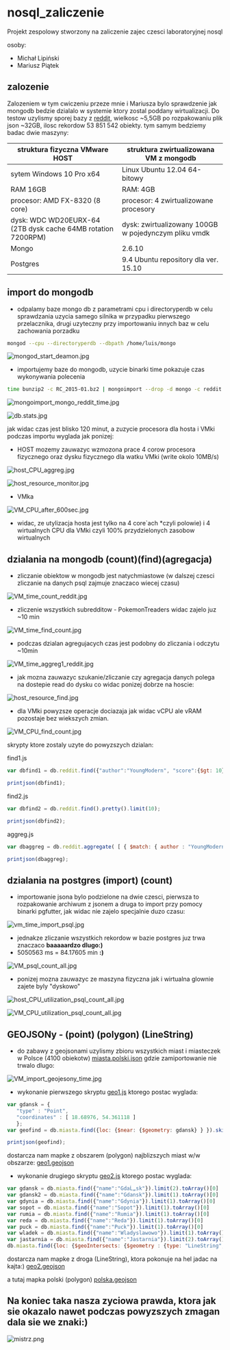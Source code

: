 # nosql_zaliczenie
Projekt zespolowy stworzony na zaliczenie zajec czesci laboratoryjnej nosql

osoby:
* Michał Lipiński
* Mariusz Piątek

## zalozenie 
Zalozeniem w tym cwiczeniu przeze mnie i Mariusza bylo sprawdzenie jak mongodb bedzie dzialalo w systemie ktory zostal poddany wirtualizacji.
Do testow uzylismy sporej bazy z [reddit](https://www.reddit.com/r/datasets/comments/3bxlg7/i_have_every_publicly_available_reddit_comment), wielkosc ~5,5GB
po rozpakowaniu plik json ~32GB, ilosc rekordow 53 851 542 obiekty.
tym samym bedziemy badac dwie maszyny:


| struktura fizyczna       VMware HOST                     | struktura zwirtualizowana VM z mongodb|
|----------------------------------------------------------|---------------------------------------| 
| sytem Windows 10 Pro x64                                 | Linux Ubuntu 12.04 64-bitowy          | 
| RAM 16GB                                                 | RAM: 4GB								|
| procesor: AMD FX-8320 (8 core)        | procesor: 4 zwirtualizowane procesory						|
| dysk: WDC WD20EURX-64 (2TB dysk cache 64MB rotation 7200RPM) | dysk: zwirtualizowany 100GB w pojedynczym pliku vmdk | 
| Mongo                                                    | 2.6.10                                | 
| Postgres                                                 | 9.4 Ubuntu repository dla ver. 15.10  | 


## import do mongodb

* odpalamy baze mongo db z parametrami cpu i directoryperdb w celu sprawdzania uzycia samego silnika w przypadku pierwszego przelacznika, drugi uzyteczny przy importowaniu innych baz w celu zachowania porzadku

```sh
mongod --cpu --directoryperdb --dbpath /home/luis/mongo
```

![mongod_start_deamon.jpg](pliki/mongod_start_deamon.jpg)

* importujemy baze do mongodb, uzycie binarki time pokazuje czas wykonywania polecenia

```sh
time bunzip2 -c RC_2015-01.bz2 | mongoimport --drop -d mongo -c reddit
```

![mongoimport_mongo_reddit_time.jpg](pliki/mongoimport_mongo_reddit_time.jpg)

![db.stats.jpg](pliki/db.stats.jpg)

jak widac czas jest blisko 120 minut, a zuzycie procesora dla hosta i VMki podczas importu wyglada jak ponizej:

 * HOST mozemy zauwazyc wzmozona prace 4 corow procesora fizycznego oraz dysku fizycznego dla watku VMki (write okolo 10MB/s)
	
![host_CPU_aggreg.jpg](pliki/host_CPU_aggreg.jpg)

![host_resource_monitor.jpg](pliki/host_resource_monitor.jpg)

 * VMka
	
![VM_CPU_after_600sec.jpg](pliki/VM_CPU_after_600sec.jpg)

* widac, ze utylizacja hosta jest tylko na 4 core`ach *czyli polowie) i 4 wirtualnych CPU dla VMki czyli 100% przydzielonych zasobow wirtualnych

## dzialania na mongodb (count)(find)(agregacja)

* zliczanie obiektow w mongodb jest natychmiastowe (w dalszej czesci zliczanie na danych psql zajmuje znaczaco wiecej czasu)

![VM_time_count_reddit.jpg](pliki/VM_time_count_reddit.jpg)

* zliczenie wszystkich subredditow - PokemonTreaders widac zajelo juz ~10 min

![VM_time_find_count.jpg](pliki/VM_time_find_count.jpg)

* podczas dzialan agregujacych czas jest podobny do zliczania i odczytu ~10min

![VM_time_aggreg1_reddit.jpg](pliki/VM_time_aggreg1_reddit.jpg)

* jak mozna zauwazyc szukanie/zliczanie czy agregacja danych polega na dostepie read do dysku co widac ponizej dobrze na hoscie:
	
![host_resource_find.jpg](pliki/host_resource_find.jpg)

* dla VMki powyzsze operacje dociazaja jak widac vCPU ale vRAM pozostaje bez wiekszych zmian.
	
![VM_CPU_find_count.jpg](pliki/VM_CPU_find_count.jpg)

skrypty ktore zostaly uzyte do powyzszych dzialan:

find1.js
```js
var dbfind1 = db.reddit.find({"author":"YoungModern", "score":{$gt: 10}}).count();

printjson(dbfind1);
```

find2.js
```js
var dbfind2 = db.reddit.find().pretty().limit(10);

printjson(dbfind2);
```

aggreg.js
```js
var dbaggreg = db.reddit.aggregate( [ { $match: { author : "YoungModern" } } , { $group: { _id : "$subreddit_id" , total : { $sum: "$score" } } } ] ).pretty();

printjson(dbaggreg);
```

## dzialania na postgres (import) (count)


* importowanie jsona bylo podzielone na dwie czesci, pierwsza to rozpakowanie archiwum z jsonem a druga to import przy pomocy binarki pgfutter, jak widac nie zajelo specjalnie duzo czasu:

![vm_time_import_psql.jpg](pliki/vm_time_import_psql.jpg)

* jednakze zliczanie wszystkich rekordow w bazie postgres juz trwa znaczaco **baaaaardzo dlugo:)**
 * 5050563 ms = 84.17605 min **:)**

![VM_psql_count_all.jpg](pliki/VM_psql_count_all.jpg)

* ponizej mozna zauwazyc ze maszyna fizyczna jak i wirtualna glownie zajete byly "dyskowo"

![host_CPU_utilization_psql_count_all.jpg](pliki/host_CPU_utilization_psql_count_all.jpg)

![VM_CPU_utilization_psql_count_all.jpg](pliki/VM_CPU_utilization_psql_count_all.jpg)

## GEOJSONy - (point) (polygon) (LineString)

* do zabawy z geojsonami uzylismy zbioru wszystkich miast i miasteczek w Polsce (4100 obiekotw) [miasta.polski.json](pliki/miasta.polski.json) gdzie zamiportowanie nie trwalo dlugo:

![VM_import_geojesony_time.jpg](pliki/VM_import_geojesony_time.jpg)

 * wykonanie pierwszego skryptu [geo1.js](pliki/geo1.js) ktorego postac wyglada:
 ```js
 var gdansk = {
    "type" : "Point",
    "coordinates" : [ 18.68976, 54.361118 ]
	};
var geofind = db.miasta.find({loc: {$near: {$geometry: gdansk} } }).skip(1).limit(5).toArray();

printjson(geofind);
```
dostarcza nam mapke z obszarem (polygon) najblizszych miast w/w obszarze:
[geo1.geojson](pliki/geo1.geojson)

* wykonanie drugiego skryptu [geo2.js](pliki/geo2.js) ktorego postac wyglada:
```js
var gdansk = db.miasta.find({"name":"GdaĹ„sk"}).limit(2).toArray()[0]
var gdansk2 = db.miasta.find({"name":"Gdansk"}).limit(1).toArray()[0]
var gdynia = db.miasta.find({"name":"Gdynia"}).limit(1).toArray()[0]
var sopot = db.miasta.find({"name":"Sopot"}).limit(1).toArray()[0]
var rumia = db.miasta.find({"name":"Rumia"}).limit(1).toArray()[0]
var reda = db.miasta.find({"name":"Reda"}).limit(1).toArray()[0]
var puck = db.miasta.find({"name":"Puck"}).limit(1).toArray()[0]
var wladek = db.miasta.find({"name":"Wladyslawowo"}).limit(1).toArray()[0]
var jastarnia = db.miasta.find({"name":"Jastarnia"}).limit(2).toArray()[0]
db.miasta.find({loc: {$geoIntersects: {$geometry : {type: "LineString", "coordinates" : [gdansk.loc.coordinates,gdansk2.loc.coordinates,gdynia.loc.coordinates,sopot.loc.coordinates,rumia.loc.coordinates,reda.loc.coordinates,puck.loc.coordinates,wladek.loc.coordinates,jastarnia.loc.coordinates]}}}})
```

dostarcza nam mapke z droga (LineString), ktora pokonuje na hel jadac na kajta:)
[geo2.geojson](pliki/geo2.geojson)

a tutaj mapka polski (polygon)
[polska.geojson](pliki/polska.geojson)

## __Na koniec taka nasza zyciowa prawda, ktora jak sie okazalo nawet podczas powyzszych zmagan dala sie we znaki:)__

![mistrz.png](pliki/mistrz.png)
